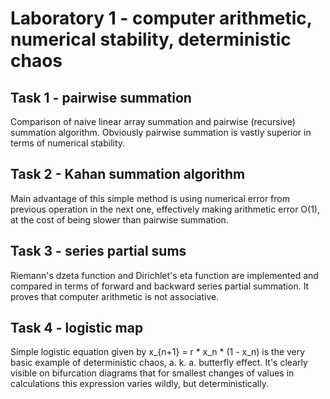 # Laboratory 1 - computer arithmetic, numerical stability, deterministic chaos

## Task 1 - pairwise summation
Comparison of naive linear array summation and pairwise (recursive) summation algorithm.
Obviously pairwise summation is vastly superior in terms of numerical stability.

## Task 2 - Kahan summation algorithm
Main advantage of this simple method is using numerical error from previous operation 
in the next one, effectively making arithmetic error O(1), at the cost of being slower 
than pairwise summation.

## Task 3 - series partial sums
Riemann's dzeta function and Dirichlet's eta function are implemented and compared 
in terms of forward and backward series partial summation. It proves that computer arithmetic 
is not associative.

## Task 4 - logistic map
Simple logistic equation given by x_{n+1} = r * x_n * (1 - x_n) is the very basic example of 
deterministic chaos, a. k. a. butterfly effect. It's clearly visible on bifurcation 
diagrams that for smallest changes of values in calculations this expression varies wildly, 
but deterministically.
